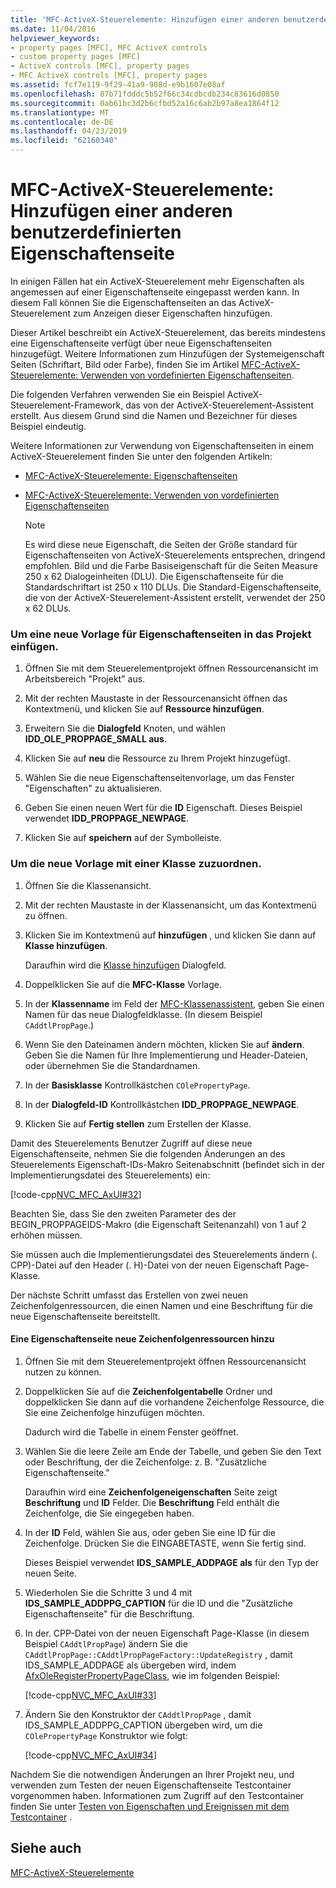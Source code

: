 ```yaml
---
title: 'MFC-ActiveX-Steuerelemente: Hinzufügen einer anderen benutzerdefinierten Eigenschaftenseite'
ms.date: 11/04/2016
helpviewer_keywords:
- property pages [MFC], MFC ActiveX controls
- custom property pages [MFC]
- ActiveX controls [MFC], property pages
- MFC ActiveX controls [MFC], property pages
ms.assetid: fcf7e119-9f29-41a9-908d-e9b1607e08af
ms.openlocfilehash: 87b71fdddc5b52f66c34cdbcdb234c83616d0850
ms.sourcegitcommit: 0ab61bc3d2b6cfbd52a16c6ab2b97a8ea1864f12
ms.translationtype: MT
ms.contentlocale: de-DE
ms.lasthandoff: 04/23/2019
ms.locfileid: "62160340"
---
```

# <a name="mfc-activex-controls-adding-another-custom-property-page"></a>MFC-ActiveX-Steuerelemente: Hinzufügen einer anderen benutzerdefinierten Eigenschaftenseite

In einigen Fällen hat ein ActiveX-Steuerelement mehr Eigenschaften als angemessen auf einer Eigenschaftenseite eingepasst werden kann. In diesem Fall können Sie die Eigenschaftenseiten an das ActiveX-Steuerelement zum Anzeigen dieser Eigenschaften hinzufügen.

Dieser Artikel beschreibt ein ActiveX-Steuerelement, das bereits mindestens eine Eigenschaftenseite verfügt über neue Eigenschaftenseiten hinzugefügt. Weitere Informationen zum Hinzufügen der Systemeigenschaft Seiten (Schriftart, Bild oder Farbe), finden Sie im Artikel [MFC-ActiveX-Steuerelemente: Verwenden von vordefinierten Eigenschaftenseiten](../mfc/mfc-activex-controls-using-stock-property-pages.md).

Die folgenden Verfahren verwenden Sie ein Beispiel ActiveX-Steuerelement-Framework, das von der ActiveX-Steuerelement-Assistent erstellt. Aus diesem Grund sind die Namen und Bezeichner für dieses Beispiel eindeutig.

Weitere Informationen zur Verwendung von Eigenschaftenseiten in einem ActiveX-Steuerelement finden Sie unter den folgenden Artikeln:

- [MFC-ActiveX-Steuerelemente: Eigenschaftenseiten](../mfc/mfc-activex-controls-property-pages.md)

- [MFC-ActiveX-Steuerelemente: Verwenden von vordefinierten Eigenschaftenseiten](../mfc/mfc-activex-controls-using-stock-property-pages.md)

    > [!NOTE]
    >  Es wird diese neue Eigenschaft, die Seiten der Größe standard für Eigenschaftenseiten von ActiveX-Steuerelements entsprechen, dringend empfohlen. Bild und die Farbe Basiseigenschaft für die Seiten Measure 250 x 62 Dialogeinheiten (DLU). Die Eigenschaftenseite für die Standardschriftart ist 250 x 110 DLUs. Die Standard-Eigenschaftenseite, die von der ActiveX-Steuerelement-Assistent erstellt, verwendet der 250 x 62 DLUs.

### <a name="to-insert-a-new-property-page-template-into-your-project"></a>Um eine neue Vorlage für Eigenschaftenseiten in das Projekt einfügen.

1. Öffnen Sie mit dem Steuerelementprojekt öffnen Ressourcenansicht im Arbeitsbereich "Projekt" aus.

1. Mit der rechten Maustaste in der Ressourcenansicht öffnen das Kontextmenü, und klicken Sie auf **Ressource hinzufügen**.

1. Erweitern Sie die **Dialogfeld** Knoten, und wählen **IDD_OLE_PROPPAGE_SMALL aus**.

1. Klicken Sie auf **neu** die Ressource zu Ihrem Projekt hinzugefügt.

1. Wählen Sie die neue Eigenschaftenseitenvorlage, um das Fenster "Eigenschaften" zu aktualisieren.

1. Geben Sie einen neuen Wert für die **ID** Eigenschaft. Dieses Beispiel verwendet **IDD_PROPPAGE_NEWPAGE**.

1. Klicken Sie auf **speichern** auf der Symbolleiste.

### <a name="to-associate-the-new-template-with-a-class"></a>Um die neue Vorlage mit einer Klasse zuzuordnen.

1. Öffnen Sie die Klassenansicht.

1. Mit der rechten Maustaste in der Klassenansicht, um das Kontextmenü zu öffnen.

1. Klicken Sie im Kontextmenü auf **hinzufügen** , und klicken Sie dann auf **Klasse hinzufügen**.

   Daraufhin wird die [Klasse hinzufügen](../ide/add-class-dialog-box.md) Dialogfeld.

1. Doppelklicken Sie auf die **MFC-Klasse** Vorlage.

1. In der **Klassenname** im Feld der [MFC-Klassenassistent](../mfc/reference/mfc-add-class-wizard.md), geben Sie einen Namen für das neue Dialogfeldklasse. (In diesem Beispiel `CAddtlPropPage`.)

1. Wenn Sie den Dateinamen ändern möchten, klicken Sie auf **ändern**. Geben Sie die Namen für Ihre Implementierung und Header-Dateien, oder übernehmen Sie die Standardnamen.

1. In der **Basisklasse** Kontrollkästchen `COlePropertyPage`.

1. In der **Dialogfeld-ID** Kontrollkästchen **IDD_PROPPAGE_NEWPAGE**.

9. Klicken Sie auf **Fertig stellen** zum Erstellen der Klasse.

Damit des Steuerelements Benutzer Zugriff auf diese neue Eigenschaftenseite, nehmen Sie die folgenden Änderungen an des Steuerelements Eigenschaft-IDs-Makro Seitenabschnitt (befindet sich in der Implementierungsdatei des Steuerelements) ein:

[!code-cpp[NVC_MFC_AxUI#32](../mfc/codesnippet/cpp/mfc-activex-controls-adding-another-custom-property-page_1.cpp)]

Beachten Sie, dass Sie den zweiten Parameter des der BEGIN_PROPPAGEIDS-Makro (die Eigenschaft Seitenanzahl) von 1 auf 2 erhöhen müssen.

Sie müssen auch die Implementierungsdatei des Steuerelements ändern (. CPP)-Datei auf den Header (. H)-Datei von der neuen Eigenschaft Page-Klasse.

Der nächste Schritt umfasst das Erstellen von zwei neuen Zeichenfolgenressourcen, die einen Namen und eine Beschriftung für die neue Eigenschaftenseite bereitstellt.

#### <a name="to-add-new-string-resources-to-a-property-page"></a>Eine Eigenschaftenseite neue Zeichenfolgenressourcen hinzu

1. Öffnen Sie mit dem Steuerelementprojekt öffnen Ressourcenansicht nutzen zu können.

1. Doppelklicken Sie auf die **Zeichenfolgentabelle** Ordner und doppelklicken Sie dann auf die vorhandene Zeichenfolge Ressource, die Sie eine Zeichenfolge hinzufügen möchten.

   Dadurch wird die Tabelle in einem Fenster geöffnet.

1. Wählen Sie die leere Zeile am Ende der Tabelle, und geben Sie den Text oder Beschriftung, der die Zeichenfolge: z. B. "Zusätzliche Eigenschaftenseite."

   Daraufhin wird eine **Zeichenfolgeneigenschaften** Seite zeigt **Beschriftung** und **ID** Felder. Die **Beschriftung** Feld enthält die Zeichenfolge, die Sie eingegeben haben.

1. In der **ID** Feld, wählen Sie aus, oder geben Sie eine ID für die Zeichenfolge. Drücken Sie die EINGABETASTE, wenn Sie fertig sind.

   Dieses Beispiel verwendet **IDS_SAMPLE_ADDPAGE als** für den Typ der neuen Seite.

1. Wiederholen Sie die Schritte 3 und 4 mit **IDS_SAMPLE_ADDPPG_CAPTION** für die ID und die "Zusätzliche Eigenschaftenseite" für die Beschriftung.

1. In der. CPP-Datei von der neuen Eigenschaft Page-Klasse (in diesem Beispiel `CAddtlPropPage`) ändern Sie die `CAddtlPropPage::CAddtlPropPageFactory::UpdateRegistry` , damit IDS_SAMPLE_ADDPAGE als übergeben wird, indem [AfxOleRegisterPropertyPageClass](../mfc/reference/registering-ole-controls.md#afxoleregisterpropertypageclass), wie im folgenden Beispiel:

   [!code-cpp[NVC_MFC_AxUI#33](../mfc/codesnippet/cpp/mfc-activex-controls-adding-another-custom-property-page_2.cpp)]

1. Ändern Sie den Konstruktor der `CAddtlPropPage` , damit IDS_SAMPLE_ADDPPG_CAPTION übergeben wird, um die `COlePropertyPage` Konstruktor wie folgt:

   [!code-cpp[NVC_MFC_AxUI#34](../mfc/codesnippet/cpp/mfc-activex-controls-adding-another-custom-property-page_3.cpp)]

Nachdem Sie die notwendigen Änderungen an Ihrer Projekt neu, und verwenden zum Testen der neuen Eigenschaftenseite Testcontainer vorgenommen haben. Informationen zum Zugriff auf den Testcontainer finden Sie unter [Testen von Eigenschaften und Ereignissen mit dem Testcontainer](../mfc/testing-properties-and-events-with-test-container.md) .

## <a name="see-also"></a>Siehe auch

[MFC-ActiveX-Steuerelemente](../mfc/mfc-activex-controls.md)
